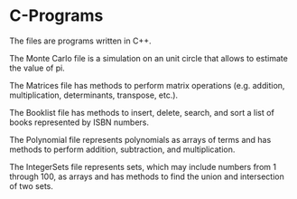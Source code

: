 # C-Programs

The files are programs written in C++.

The Monte Carlo file is a simulation on an unit circle that allows to estimate the value of pi.

The Matrices file has methods to perform matrix operations (e.g. addition, multiplication, determinants, transpose, etc.).

The Booklist file has methods to insert, delete, search, and sort a list of books represented by ISBN numbers.

The Polynomial file represents polynomials as arrays of terms and has methods to perform addition, subtraction, and multiplication.

The IntegerSets file represents sets, which may include numbers from 1 through 100, as arrays and has methods to find the union and intersection of two sets.
